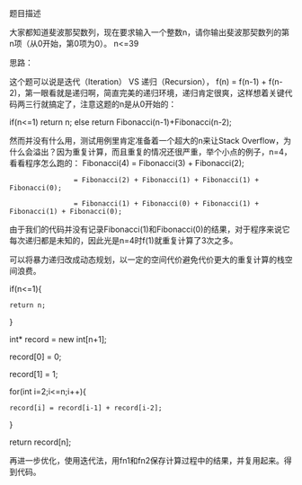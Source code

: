 题目描述

大家都知道斐波那契数列，现在要求输入一个整数n，请你输出斐波那契数列的第n项（从0开始，第0项为0）。
n<=39

思路：

这个题可以说是迭代（Iteration） VS 递归（Recursion），
f(n) = f(n-1) + f(n-2)，第一眼看就是递归啊，简直完美的递归环境，递归肯定很爽，这样想着关键代码两三行就搞定了，注意这题的n是从0开始的：

if(n<=1) return n;
else return Fibonacci(n-1)+Fibonacci(n-2);

然而并没有什么用，测试用例里肯定准备着一个超大的n来让Stack Overflow，为什么会溢出？因为重复计算，而且重复的情况还很严重，举个小点的例子，n=4，看看程序怎么跑的：
Fibonacci(4) = Fibonacci(3) + Fibonacci(2);

                    = Fibonacci(2) + Fibonacci(1) + Fibonacci(1) + Fibonacci(0);
                    
                    = Fibonacci(1) + Fibonacci(0) + Fibonacci(1) + Fibonacci(1) + Fibonacci(0);
                    
由于我们的代码并没有记录Fibonacci(1)和Fibonacci(0)的结果，对于程序来说它每次递归都是未知的，因此光是n=4时f(1)就重复计算了3次之多。

可以将暴力递归改成动态规划，以一定的空间代价避免代价更大的重复计算的栈空间浪费。

if(n<=1){

    return n;
    
}

int* record = new int[n+1];

record[0] = 0;

record[1] = 1;

for(int i=2;i<=n;i++){

    record[i] = record[i-1] + record[i-2];
    
}

return record[n];

  
再进一步优化，使用迭代法，用fn1和fn2保存计算过程中的结果，并复用起来。得到代码。



